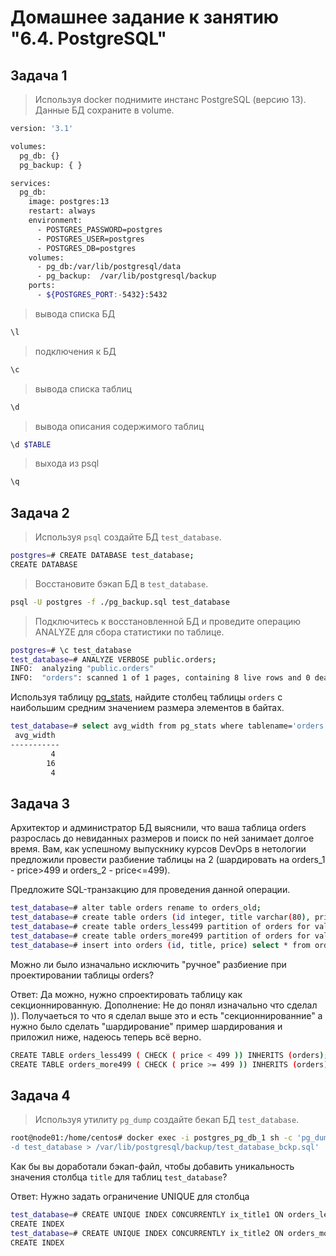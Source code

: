 # Домашнее задание к занятию "6.4. PostgreSQL"

## Задача 1

> Используя docker поднимите инстанс PostgreSQL (версию 13). Данные БД сохраните в volume.

```Bash 
version: '3.1'

volumes:
  pg_db: {}
  pg_backup: { }

services:
  pg_db:
    image: postgres:13
    restart: always
    environment:
      - POSTGRES_PASSWORD=postgres
      - POSTGRES_USER=postgres
      - POSTGRES_DB=postgres
    volumes:
      - pg_db:/var/lib/postgresql/data
      - pg_backup:  /var/lib/postgresql/backup
    ports:
      - ${POSTGRES_PORT:-5432}:5432
```

> вывода списка БД
```Bash
\l
```
> подключения к БД
```Bash
\c
```
> вывода списка таблиц
```Bash
\d
```
> вывода описания содержимого таблиц
```Bash
\d $TABLE
```
> выхода из psql
```Bash
\q
```

## Задача 2

> Используя `psql` создайте БД `test_database`.

```Bash
postgres=# CREATE DATABASE test_database;
CREATE DATABASE
```
> Восстановите бэкап БД в `test_database`.

```Bash
psql -U postgres -f ./pg_backup.sql test_database
```

> Подключитесь к восстановленной БД и проведите операцию ANALYZE для сбора статистики по таблице.

```Bash
postgres=# \c test_database
test_database=# ANALYZE VERBOSE public.orders;
INFO:  analyzing "public.orders"
INFO:  "orders": scanned 1 of 1 pages, containing 8 live rows and 0 dead rows; 8 rows in sample, 8 estimated total rows
```

Используя таблицу [pg_stats](https://postgrespro.ru/docs/postgresql/12/view-pg-stats), найдите столбец таблицы `orders` 
с наибольшим средним значением размера элементов в байтах.

```Bash
test_database=# select avg_width from pg_stats where tablename='orders';
 avg_width 
-----------
         4
        16
         4
```
## Задача 3

Архитектор и администратор БД выяснили, что ваша таблица orders разрослась до невиданных размеров и
поиск по ней занимает долгое время. Вам, как успешному выпускнику курсов DevOps в нетологии предложили
провести разбиение таблицы на 2 (шардировать на orders_1 - price>499 и orders_2 - price<=499).

Предложите SQL-транзакцию для проведения данной операции.

```Bash
test_database=# alter table orders rename to orders_old;
test_database=# create table orders (id integer, title varchar(80), price integer) partition by range(price);
test_database=# create table orders_less499 partition of orders for values from (0) to (499);
test_database=# create table orders_more499 partition of orders for values from (499) to (999999999);
test_database=# insert into orders (id, title, price) select * from orders_old;
```

Можно ли было изначально исключить "ручное" разбиение при проектировании таблицы orders?


Ответ: Да можно, нужно спроектировать таблицу как секционнированную.
Дополнение: Не до понял изначально что сделал )).  Получаеться то что я сделал выше это и есть "секционнированние" а нужно было сделать "шардирование" пример шардирования и приложил ниже, надеюсь теперь всё верно.

```Bash
CREATE TABLE orders_less499 ( CHECK ( price < 499 )) INHERITS (orders);
CREATE TABLE orders_more499 ( CHECK ( price >= 499 )) INHERITS (orders);
```

## Задача 4

> Используя утилиту `pg_dump` создайте бекап БД `test_database`.

```Bash
root@node01:/home/centos# docker exec -i postgres_pg_db_1 sh -c 'pg_dump -U postgres  > \
-d test_database > /var/lib/postgresql/backup/test_database_bckp.sql'
```

Как бы вы доработали бэкап-файл, чтобы добавить уникальность значения столбца `title` для таблиц `test_database`?


Ответ: Нужно задать ограничение UNIQUE для столбца

```Bash
test_database=# CREATE UNIQUE INDEX CONCURRENTLY ix_title1 ON orders_less499 (title);
CREATE INDEX
test_database=# CREATE UNIQUE INDEX CONCURRENTLY ix_title2 ON orders_more499 (title);
CREATE INDEX
```


